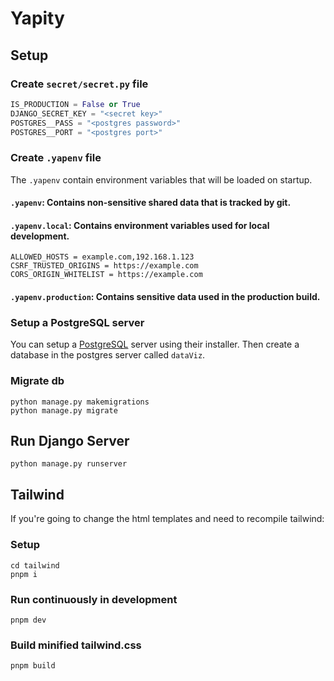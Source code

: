 # Yapity

## Setup

### Create `secret/secret.py` file

```py
IS_PRODUCTION = False or True
DJANGO_SECRET_KEY = "<secret key>"
POSTGRES__PASS = "<postgres password>"
POSTGRES__PORT = "<postgres port>"
```

### Create `.yapenv` file

The `.yapenv` contain environment variables that will be loaded on startup.

#### `.yapenv`: Contains non-sensitive shared data that is tracked by git.

#### `.yapenv.local`: Contains environment variables used for local development.

```
ALLOWED_HOSTS = example.com,192.168.1.123
CSRF_TRUSTED_ORIGINS = https://example.com
CORS_ORIGIN_WHITELIST = https://example.com
```

#### `.yapenv.production`: Contains sensitive data used in the production build.

### Setup a PostgreSQL server

You can setup a [PostgreSQL](https://www.postgresql.org/) server using their installer.
Then create a database in the postgres server called `dataViz`.

### Migrate db

```shell
python manage.py makemigrations
python manage.py migrate
```

## Run Django Server

```shell
python manage.py runserver
```

## Tailwind

If you're going to change the html templates and need to recompile tailwind:

### Setup

```shell
cd tailwind
pnpm i
```

### Run continuously in development

```shell
pnpm dev
```

### Build minified tailwind.css

```shell
pnpm build
```
